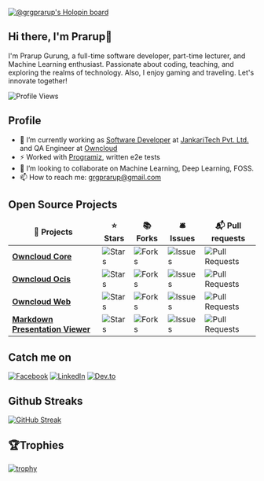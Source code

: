 [![@grgprarup's Holopin board](https://holopin.me/grgprarup)](https://holopin.io/@grgprarup)

## Hi there, I'm Prarup👋
I'm Prarup Gurung, a full-time software developer, part-time lecturer, and Machine Learning enthusiast. Passionate about coding, teaching, and exploring the realms of technology. Also, I enjoy gaming and traveling. Let's innovate together!

![Profile Views](https://komarev.com/ghpvc/?username=grgprarup&color=blue&style=plastic&label=Profile+Views)

## Profile
- 🔭 I’m currently working as [Software Developer](https://www.jankaritech.com/team#:~:text=PRARUP%20GURUNG,Software%20Developer) at [JankariTech Pvt. Ltd.](https://www.jankaritech.com/) and QA Engineer at [Owncloud](https://github.com/owncloud)
- ⚡ Worked with [Programiz](https://www.programiz.com/), written e2e tests
- 👯 I’m looking to collaborate on Machine Learning, Deep Learning, FOSS.
- 📫 How to reach me: grgprarup@gmail.com

## Open Source Projects
<table>
    <thead align="center">
      <tr border: none;>
        <td><b>🎁 Projects</b></td>
        <td><b>⭐ Stars</b></td>
        <td><b>📚 Forks</b></td>
        <td><b>🛎 Issues</b></td>
        <td><b>📬 Pull requests</b></td>
      </tr>
    </thead>
    <tbody>
      <tr>
        <td><a href="https://github.com/owncloud/core"><b>Owncloud Core</b></a></td>
        <td><img alt="Stars" src="https://img.shields.io/github/stars/owncloud/core?style=flat-square&labelColor=343b41"/></td>
        <td><img alt="Forks" src="https://img.shields.io/github/forks/owncloud/core?style=flat-square&labelColor=343b41"/></td>
        <td><img alt="Issues" src="https://img.shields.io/github/issues/owncloud/core?style=flat-square&labelColor=343b41"/></td>
        <td><img alt="Pull Requests" src="https://img.shields.io/github/issues-pr/owncloud/core?style=flat-square&labelColor=343b41"/></td>
      </tr>
      <tr>
        <td><a href="https://github.com/owncloud/ocis"><b>Owncloud Ocis</b></a></td>
        <td><img alt="Stars" src="https://img.shields.io/github/stars/owncloud/ocis?style=flat-square&labelColor=343b41"/></td>
        <td><img alt="Forks" src="https://img.shields.io/github/forks/owncloud/ocis?style=flat-square&labelColor=343b41"/></td>
        <td><img alt="Issues" src="https://img.shields.io/github/issues/owncloud/ocis?style=flat-square&labelColor=343b41"/></td>
        <td><img alt="Pull Requests" src="https://img.shields.io/github/issues-pr/owncloud/ocis?style=flat-square&labelColor=343b41"/></td>
      </tr>
      <tr>
        <td><a href="https://github.com/owncloud/web"><b>Owncloud Web</b></a></td>
        <td><img alt="Stars" src="https://img.shields.io/github/stars/owncloud/web?style=flat-square&labelColor=343b41"/></td>
        <td><img alt="Forks" src="https://img.shields.io/github/forks/owncloud/web?style=flat-square&labelColor=343b41"/></td>
        <td><img alt="Issues" src="https://img.shields.io/github/issues/owncloud/web?style=flat-square&labelColor=343b41"/></td>
        <td><img alt="Pull Requests" src="https://img.shields.io/github/issues-pr/owncloud/web?style=flat-square&labelColor=343b41"/></td>
      </tr>
      <tr>
      <td><a href="https://github.com/jankaritech/web-app-presentation-viewer"><b>Markdown Presentation Viewer</b></a></td>
      <td><img alt="Stars" src="https://img.shields.io/github/stars/jankaritech/web-app-presentation-viewer?style=flat-square&labelColor=343b41"/></td>
      <td><img alt="Forks" src="https://img.shields.io/github/forks/jankaritech/web-app-presentation-viewer?style=flat-square&labelColor=343b41"/></td>
      <td><img alt="Issues" src="https://img.shields.io/github/issues/jankaritech/web-app-presentation-viewer?style=flat-square&labelColor=343b41"/></td>
      <td><img alt="Pull Requests" src="https://img.shields.io/github/issues-pr/jankaritech/web-app-presentation-viewer?style=flat-square&labelColor=343b41"/></td>
    </tr>
  </tbody>
</table>

## Catch me on
[![Facebook](https://img.shields.io/badge/Facebook-1877F2?style=for-the-badge&logo=facebook&logoColor=white)](https://www.facebook.com/DesignGurung)
[![LinkedIn](https://img.shields.io/badge/LinkedIn-0077B5?style=for-the-badge&logo=linkedin&logoColor=white)](https://www.linkedin.com/in/prarup-gurung-0a072259/)
[![Dev.to](https://img.shields.io/badge/dev.to-0A0A0A?label=Dev.to&logo=devdotto&style=for-the-badge&logoColor=white)](https://dev.to/grgprarup)

## Github Streaks
[![GitHub Streak](https://github-readme-streak-stats.herokuapp.com/?user=grgprarup&theme=dark&fire=red&ring=red&hide_border=true)](https://git.io/streak-stats)

## 🏆Trophies
[![trophy](https://github-profile-trophy.vercel.app/?username=grgprarup&theme=juicyfresh)](https://github.com/ryo-ma/github-profile-trophy)